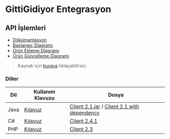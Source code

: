 # GittiGidiyor Entegrasyon 

## API İşlemleri

- [Dökümantasyon](https://dev.gittigidiyor.com/asset/doc/GittiGidiyorAPIReferansDokumantasyonuv2.3.9.pdf)
- [Başlangıç Diagramı](https://st.gittigidiyor.net/rsrc/devgg/doc/startUpDiagram.png)
- [Ürün Ekleme Diagramı](https://st.gittigidiyor.net/rsrc/devgg/doc/insertProductDiagram.png)
- [Ürün Güncelleme Diagramı](https://st.gittigidiyor.net/rsrc/devgg/doc/updateProductDiagram.png)
  
> Kaynak için [buraya](https://dev.gittigidiyor.com/araclar-dokumanlar) tıklayabilirsin.

### Diller

| Dil  | Kullanım Klavuzu                                                                  | Dosya                                                                                                                                                                                               |
| ---- | --------------------------------------------------------------------------------- | --------------------------------------------------------------------------------------------------------------------------------------------------------------------------------------------------- |
| Java | [Kılavuz](https://dev.gittigidiyor.com/asset/doc/JavaClientUserGuide.pdf)         | [Client 2.1.jar](https://dev.gittigidiyor.com/asset/client/java-client-2.1.jar) / [Client 2.1 with dependency](https://dev.gittigidiyor.com/asset/client/java-client-2.1-jar-with-dependencies.jar) |
| C#   | [Kılavuz](https://dev.gittigidiyor.com/asset/doc/CSharpClientUserGuidev2.4.0.pdf) | [Client 2.4.1](https://dev.gittigidiyor.com/asset/client/csharpclient-2.4.1.zip)                                                                                                                    |
| PHP  | [Kılavuz](https://dev.gittigidiyor.com/asset/doc/phpclientdokuman.zip)            | [Client 2.3](https://dev.gittigidiyor.com/asset/client/phpclient-2.3.zip)                                                                                                                           |
